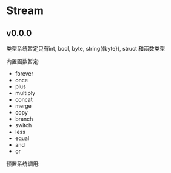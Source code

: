 # Stream

## v0.0.0

类型系统暂定只有int, bool, byte, string({byte}), struct
和函数类型

内置函数暂定:
- forever
- once
- plus
- multiply
- concat
- merge
- copy
- branch
- switch
- less
- equal
- and
- or

预置系统调用:
